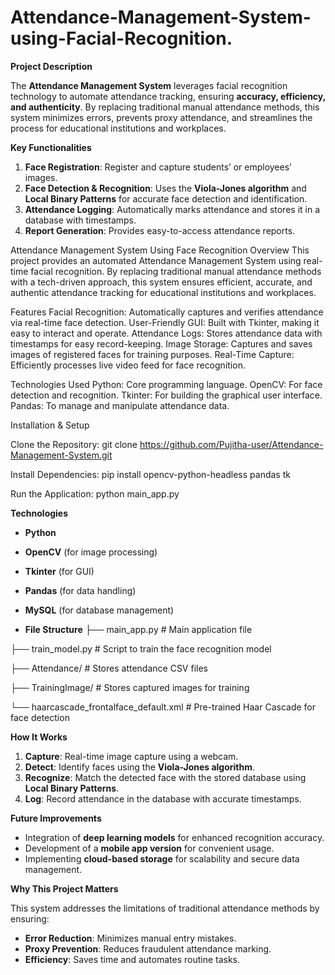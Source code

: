 # Attendance-Management-System-using-Facial-Recognition.

**Project Description**

The **Attendance Management System** leverages facial recognition technology to automate attendance tracking, ensuring **accuracy, efficiency, and authenticity**. By replacing traditional manual attendance methods, this system minimizes errors, prevents proxy attendance, and streamlines the process for educational institutions and workplaces.

**Key Functionalities**

1. **Face Registration**: Register and capture students’ or employees’ images.
2. **Face Detection & Recognition**: Uses the **Viola-Jones algorithm** and **Local Binary Patterns** for accurate face detection and identification.
3. **Attendance Logging**: Automatically marks attendance and stores it in a database with timestamps.
4. **Report Generation**: Provides easy-to-access attendance reports.

Attendance Management System Using Face Recognition
Overview
This project provides an automated Attendance Management System using real-time facial recognition. By replacing traditional manual attendance methods with a tech-driven approach, this system ensures efficient, accurate, and authentic attendance tracking for educational institutions and workplaces.

Features
Facial Recognition: Automatically captures and verifies attendance via real-time face detection.
User-Friendly GUI: Built with Tkinter, making it easy to interact and operate.
Attendance Logs: Stores attendance data with timestamps for easy record-keeping.
Image Storage: Captures and saves images of registered faces for training purposes.
Real-Time Capture: Efficiently processes live video feed for face recognition.

Technologies Used
Python: Core programming language.
OpenCV: For face detection and recognition.
Tkinter: For building the graphical user interface.
Pandas: To manage and manipulate attendance data.

Installation & Setup

Clone the Repository:
git clone https://github.com/Pujitha-user/Attendance-Management-System.git


Install Dependencies:
pip install opencv-python-headless pandas tk


Run the Application:
python main_app.py

   

 **Technologies**

- **Python**
- **OpenCV** (for image processing)
- **Tkinter** (for GUI)
- **Pandas** (for data handling)
- **MySQL** (for database management)
  
- **File Structure**
├── main_app.py          # Main application file

├── train_model.py       # Script to train the face recognition model

├── Attendance/          # Stores attendance CSV files

├── TrainingImage/       # Stores captured images for training

└── haarcascade_frontalface_default.xml  # Pre-trained Haar Cascade for face detection


**How It Works**

1. **Capture**: Real-time image capture using a webcam.
2. **Detect**: Identify faces using the **Viola-Jones algorithm**.
3. **Recognize**: Match the detected face with the stored database using **Local Binary Patterns**.
4. **Log**: Record attendance in the database with accurate timestamps.

 **Future Improvements**

- Integration of **deep learning models** for enhanced recognition accuracy.
- Development of a **mobile app version** for convenient usage.
- Implementing **cloud-based storage** for scalability and secure data management.

 **Why This Project Matters**

This system addresses the limitations of traditional attendance methods by ensuring:
- **Error Reduction**: Minimizes manual entry mistakes.
- **Proxy Prevention**: Reduces fraudulent attendance marking.
- **Efficiency**: Saves time and automates routine tasks.


